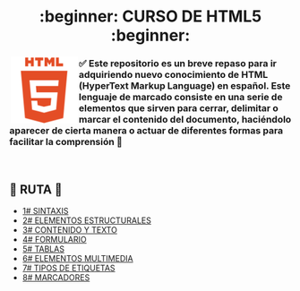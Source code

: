 <div align="center">
  <h1> :beginner: CURSO DE HTML5 :beginner: </h1>
</div>

<img src="https://github.com/judali05/HTML-5/blob/main/html_logo.png" width="120" height="120" style="margin: 2px;" align="left">

### :white_check_mark: Este repositorio es un breve repaso para ir adquiriendo nuevo conocimiento de HTML (HyperText Markup Language) en español. Este lenguaje de marcado consiste en una serie de elementos que sirven para cerrar, delimitar o marcar el contenido del documento, haciéndolo aparecer de cierta manera o actuar de diferentes formas para facilitar la comprensión :bookmark_tabs:

<br>

## :beginner: RUTA :beginner:

- [1# SINTAXIS](https://github.com/judali05/HTML-5/blob/main/RUTA/1%23%20SINTAXIS.md)
- [2# ELEMENTOS ESTRUCTURALES](https://github.com/judali05/HTML-5/blob/main/RUTA/2%23%20ELEMENTOS%20ESTRUCTURALES.md)
- [3# CONTENIDO Y TEXTO](https://github.com/judali05/HTML-5/blob/main/RUTA/3%23%20CONTENIDO%20Y%20TEXTO.md)
- [4# FORMULARIO](https://github.com/judali05/HTML-5/blob/main/RUTA/4%23%20FORMULARIO.md)
- [5# TABLAS](https://github.com/judali05/HTML-5/blob/main/RUTA/5%23%20TABLAS.md)
- [6# ELEMENTOS MULTIMEDIA](https://github.com/judali05/HTML-5/blob/main/RUTA/6%23%20ELEMENTOS%20MULTIMEDIA.md)
- [7# TIPOS DE ETIQUETAS](https://github.com/judali05/HTML-5/blob/main/RUTA/7%23%20TIPOS%20DE%20ETIQUETAS.md)
- [8# MARCADORES](https://github.com/judali05/HTML-5/blob/main/RUTA/8%23%20MARCADORES.md)
